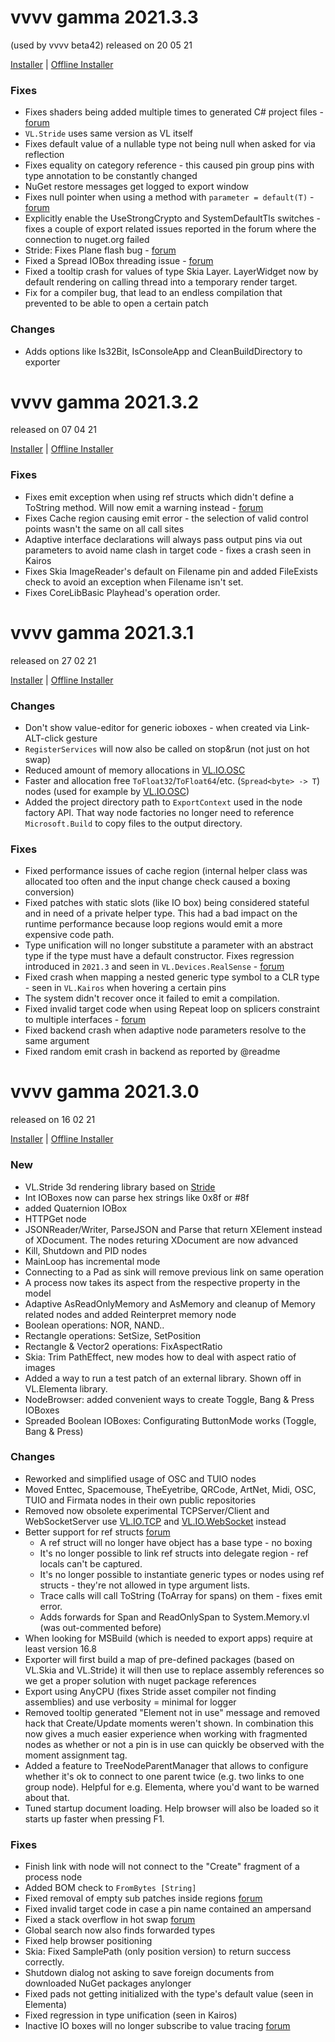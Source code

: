 # vvvv gamma 2021.3.3
(used by vvvv beta42)
released on 20 05 21

[Installer](https://teamcity.vvvv.org/guestAuth/app/rest/builds/id:34891/artifacts/content/vvvv_gamma_2021.3.3_setup.exe) |
[Offline Installer](https://teamcity.vvvv.org/guestAuth/app/rest/builds/id:34891/artifacts/content/vvvv_gamma_2021.3.3_setup_offline.exe)

### Fixes
* Fixes shaders being added multiple times to generated C# project files - [forum](https://discourse.vvvv.org/t/error-exporting-project/19383/14)
* `VL.Stride` uses same version as VL itself
* Fixes default value of a nullable type not being null when asked for via reflection
* Fixes equality on category reference - this caused pin group pins with type annotation to be constantly changed
* NuGet restore messages get logged to export window
* Fixes null pointer when using a method with `parameter = default(T)` - [forum](https://discourse.vvvv.org/t/c-default-cause-exception-in-vl/19501/7)
* Explicitly enable the UseStrongCrypto and SystemDefaultTls switches - fixes a couple of export related issues reported in the forum where the connection to nuget.org failed
* Stride: Fixes Plane flash bug - [forum](https://discourse.vvvv.org/t/stride-plane-sometimes-flashes-when-created/19447/5)
* Fixed a Spread IOBox threading issue - [forum](https://discourse.vvvv.org/t/this-simple-patch-crashes-vl-after-a-minute-or-less/19282)
* Fixed a tooltip crash for values of type Skia Layer. LayerWidget now by default rendering on calling thread into a temporary render target.
* Fix for a compiler bug, that lead to an endless compilation that prevented to be able to open a certain patch

### Changes
* Adds options like Is32Bit, IsConsoleApp and CleanBuildDirectory to exporter

# vvvv gamma 2021.3.2  
released on 07 04 21

[Installer](https://teamcity.vvvv.org/guestAuth/app/rest/builds/id:34892/artifacts/content/vvvv_gamma_2021.3.2_setup.exe) |
[Offline Installer](https://teamcity.vvvv.org/guestAuth/app/rest/builds/id:34892/artifacts/content/vvvv_gamma_2021.3.2_setup_offline.exe)

### Fixes
* Fixes emit exception when using ref structs which didn't define a ToString method. Will now emit a warning instead - [forum](https://discourse.vvvv.org/t/program-breaking-nuget-mixed-reality-webrtc/19184)
* Fixes Cache region causing emit error - the selection of valid control points wasn't the same on all call sites 
* Adaptive interface declarations will always pass output pins via out parameters to avoid name clash in target code - fixes a crash seen in Kairos
* Fixes Skia ImageReader's default on Filename pin and added FileExists check to avoid an exception when Filename isn't set.
* Fixes CoreLibBasic Playhead's operation order.

# vvvv gamma 2021.3.1
released on 27 02 21

[Installer](https://teamcity.vvvv.org/guestAuth/app/rest/builds/id:34893/artifacts/content/vvvv_gamma_2021.3.1_setup.exe) |
[Offline Installer](https://teamcity.vvvv.org/guestAuth/app/rest/builds/id:34893/artifacts/content/vvvv_gamma_2021.3.1_setup_offline.exe)

### Changes
* Don't show value-editor for generic ioboxes - when created via Link-ALT-click gesture
* `RegisterServices` will now also be called on stop&run (not just on hot swap)
* Reduced amount of memory allocations in [VL.IO.OSC](https://github.com/vvvv/VL.IO.OSC/pull/5)
* Faster and allocation free `ToFloat32`/`ToFloat64`/etc. (`Spread<byte> -> T`) nodes (used for example by [VL.IO.OSC](https://github.com/vvvv/VL.IO.OSC))
* Added the project directory path to `ExportContext` used in the node factory API. That way node factories no longer need to reference `Microsoft.Build` to copy files to the output directory.

### Fixes
* Fixed performance issues of cache region (internal helper class was allocated too often and the input change check caused a boxing conversion)
* Fixed patches with static slots (like IO box) being considered stateful and in need of a private helper type. This had a bad impact on the runtime performance because loop regions would emit a more expensive code path.
* Type unification will no longer substitute a parameter with an abstract type if the type must have a default constructor. Fixes regression introduced in `2021.3` and seen in `VL.Devices.RealSense` - [forum](https://discourse.vvvv.org/t/vl-device-realsense-has-problems-with-stable2021-3-and-preview2021-4/19222/7)
* Fixed crash when mapping a nested generic type symbol to a CLR type - seen in `VL.Kairos` when hovering a certain pins
* The system didn't recover once it failed to emit a compilation.
* Fixed invalid target code when using Repeat loop on splicers constraint to multiple interfaces - [forum](https://discourse.vvvv.org/t/spreadmax-connection-error/19219/2)
* Fixed backend crash when adaptive node parameters resolve to the same argument
* Fixed random emit crash in backend as reported by @readme

# vvvv gamma 2021.3.0
released on 16 02 21

[Installer](https://teamcity.vvvv.org/guestAuth/app/rest/builds/id:34894/artifacts/content/vvvv_gamma_2021.3.0_setup.exe) |
[Offline Installer](https://teamcity.vvvv.org/guestAuth/app/rest/builds/id:34894/artifacts/content/vvvv_gamma_2021.3.0_setup_offline.exe)

### New
* VL.Stride 3d rendering library based on [Stride](http://stride3d.net)
* Int IOBoxes now can parse hex strings like 0x8f or #8f
* added Quaternion IOBox
* HTTPGet node
* JSONReader/Writer, ParseJSON and Parse that return XElement instead of XDocument. The nodes returing XDocument are now advanced
* Kill, Shutdown and PID nodes
* MainLoop has incremental mode
* Connecting to a Pad as sink will remove previous link on same operation
* A process now takes its aspect from the respective property in the model
* Adaptive AsReadOnlyMemory and AsMemory and cleanup of Memory related nodes and added Reinterpret memory node
* Boolean operations: NOR, NAND..
* Rectangle operations: SetSize, SetPosition
* Rectangle & Vector2 operations: FixAspectRatio
* Skia: Trim PathEffect, new modes how to deal with aspect ratio of images
* Added a way to run a test patch of an external library. Shown off in VL.Elementa library.
* NodeBrowser: added convenient ways to create Toggle, Bang & Press IOBoxes
* Spreaded Boolean IOBoxes: Configurating ButtonMode works (Toggle, Bang & Press)

### Changes
* Reworked and simplified usage of OSC and TUIO nodes
* Moved Enttec, Spacemouse, TheEyetribe, QRCode, ArtNet, Midi, OSC, TUIO and Firmata nodes in their own public repositories
* Removed now obsolete experimental TCPServer/Client and WebSocketServer use [VL.IO.TCP](https://www.nuget.org/packages/VL.IO.TCP) and [VL.IO.WebSocket](https://www.nuget.org/packages/VL.IO.WebSocket) instead
* Better support for ref structs [forum](https://discourse.vvvv.org/t/readonlyspan-error/18120/2)
  * A ref struct will no longer have object has a base type - no boxing
  * It's no longer possible to link ref structs into delegate region - ref locals can't be captured.
  * It's no longer possible to instantiate generic types or nodes using ref structs - they're not allowed in type argument lists.
  * Trace calls will call ToString (ToArray for spans) on them - fixes emit error.
  * Adds forwards for Span and ReadOnlySpan to System.Memory.vl (was out-commented before)
* When looking for MSBuild (which is needed to export apps) require at least version 16.8
* Exporter will first build a map of pre-defined packages (based on VL.Skia and VL.Stride) it will then use to replace assembly references so we get a proper solution with nuget package references
* Export using AnyCPU (fixes Stride asset compiler not finding assemblies) and use verbosity = minimal for logger
* Removed tooltip generated "Element not in use" message and removed hack that Create/Update moments weren't shown. In combination this now gives a much easier experience when working with fragmented nodes as whether or not a pin is in use can quickly be observed with the moment assignment tag.
* Added a feature to TreeNodeParentManager that allows to configure whether it's ok to connect to one parent twice (e.g. two links to one group node). Helpful for e.g. Elementa, where you'd want to be warned about that.
* Tuned startup document loading. Help browser will also be loaded so it starts up faster when pressing F1.

### Fixes
* Finish link with node will not connect to the "Create" fragment of a process node
* Added BOM check to `FromBytes [String]`
* Fixed removal of empty sub patches inside regions [forum](https://discourse.vvvv.org/t/try-in-foreach-reactive/19075)
* Fixed invalid target code in case a pin name contained an ampersand
* Fixed a stack overflow in hot swap [forum](https://discourse.vvvv.org/t/2020-2-0-silent-crashes-when-editing-a-patch/19098)
* Global search now also finds forwarded types
* Fixed help browser positioning 
* Skia: Fixed SamplePath (only position version) to return success correctly.
* Shutdown dialog not asking to save foreign documents from downloaded NuGet packages anylonger
* Fixed pads not getting initialized with the type's default value (seen in Elementa)
* Fixed regression in type unification (seen in Kairos)
* Inactive IO boxes will no longer subscribe to value tracing [forum](https://discourse.vvvv.org/t/ui-performance-issues/18638/20)
